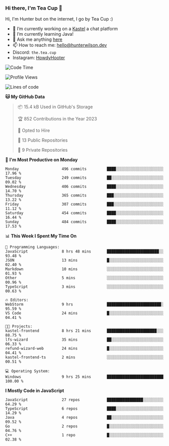 ### Hi there, I'm Tea Cup 👋 

Hi, I'm Hunter but on the internet, I go by Tea Cup :)

- 🔭 I’m currently working on a [Kastel](https://github.com/KastelApp) a chat platform
- 🌱 I’m currently learning Java!
- 💬 Ask me anything [here](https://github.com/TheTeaCup/TheTeaCup/issues)
- 📫 How to reach me: [hello@hunterwilson.dev](mailto:hello@hunterwilson.dev)
- Discord: `the.tea.cup`
- Instagram: [HowdyHooter](https://instagram.com/HowdyHooter)

<!--START_SECTION:waka-->
![Code Time](http://img.shields.io/badge/Code%20Time-407%20hrs%2034%20mins-blue)

![Profile Views](http://img.shields.io/badge/Profile%20Views-1-blue)

![Lines of code](https://img.shields.io/badge/From%20Hello%20World%20I%27ve%20Written-890.2%20thousand%20lines%20of%20code-blue)

**🐱 My GitHub Data** 

> 📦 15.4 kB Used in GitHub's Storage 
 > 
> 🏆 852 Contributions in the Year 2023
 > 
> 💼 Opted to Hire
 > 
> 📜 13 Public Repositories 
 > 
> 🔑 9 Private Repositories 
 > 
📅 **I'm Most Productive on Monday** 

```text
Monday                   496 commits         ████░░░░░░░░░░░░░░░░░░░░░   17.96 % 
Tuesday                  249 commits         ██░░░░░░░░░░░░░░░░░░░░░░░   09.02 % 
Wednesday                406 commits         ████░░░░░░░░░░░░░░░░░░░░░   14.70 % 
Thursday                 365 commits         ███░░░░░░░░░░░░░░░░░░░░░░   13.22 % 
Friday                   307 commits         ███░░░░░░░░░░░░░░░░░░░░░░   11.12 % 
Saturday                 454 commits         ████░░░░░░░░░░░░░░░░░░░░░   16.44 % 
Sunday                   484 commits         ████░░░░░░░░░░░░░░░░░░░░░   17.53 % 
```


📊 **This Week I Spent My Time On** 

```text
💬 Programming Languages: 
JavaScript               8 hrs 48 mins       ███████████████████████░░   93.48 % 
JSON                     13 mins             █░░░░░░░░░░░░░░░░░░░░░░░░   02.40 % 
Markdown                 10 mins             ░░░░░░░░░░░░░░░░░░░░░░░░░   01.93 % 
Other                    5 mins              ░░░░░░░░░░░░░░░░░░░░░░░░░   00.96 % 
TypeScript               3 mins              ░░░░░░░░░░░░░░░░░░░░░░░░░   00.63 % 

🔥 Editors: 
WebStorm                 9 hrs               ████████████████████████░   95.59 % 
VS Code                  24 mins             █░░░░░░░░░░░░░░░░░░░░░░░░   04.41 % 

🐱‍💻 Projects: 
kastel-frontend          8 hrs 21 mins       ██████████████████████░░░   88.75 % 
lfs-wizard               35 mins             ██░░░░░░░░░░░░░░░░░░░░░░░   06.33 % 
refund-wizard-web        24 mins             █░░░░░░░░░░░░░░░░░░░░░░░░   04.41 % 
kastel-frontend-ts       2 mins              ░░░░░░░░░░░░░░░░░░░░░░░░░   00.51 % 

💻 Operating System: 
Windows                  9 hrs 25 mins       █████████████████████████   100.00 % 
```

**I Mostly Code in JavaScript** 

```text
JavaScript               27 repos            ████████████████░░░░░░░░░   64.29 % 
TypeScript               6 repos             ████░░░░░░░░░░░░░░░░░░░░░   14.29 % 
Java                     4 repos             ██░░░░░░░░░░░░░░░░░░░░░░░   09.52 % 
Go                       2 repos             █░░░░░░░░░░░░░░░░░░░░░░░░   04.76 % 
C++                      1 repo              █░░░░░░░░░░░░░░░░░░░░░░░░   02.38 % 
```




<!--END_SECTION:waka-->
